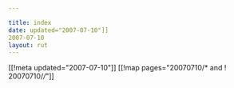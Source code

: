 ```yaml
---

title: index
date: updated="2007-07-10"]]
2007-07-10
layout: rut
---
```


[[!meta updated="2007-07-10"]]
[[!map pages="20070710/* and ! 20070710/*/*"]]
